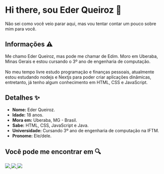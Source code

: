 # Hi there, sou Eder Queiroz 👋

Não sei como você veio parar aqui, mas vou tentar contar um pouco sobre mim para você. 

## Informações ⚠️

Me chamo Eder Queiroz, mas pode me chamar de Edim. Moro em Uberaba, Minas Gerais e estou cursando o 3º ano de engenharia de computação.
<br><br>
No meu tempo livre estudo programação e finanças pessoais, atualmente estou estudando nodejs e Nextjs para poder criar aplicações dinâmicas, entretanto, já tenho algum conhecimento em HTML, CSS e JavaScript.

## Detalhes ✨

- **Nome:** Eder Queiroz.
- **Idade:** 18 anos.
- **Mora em:** Uberaba, MG - Brasil.
- **Sabe:** HTML, CSS, JavaScript e Java.
- **Universidade:** Cursando 3º ano de engenharia de computação na IFTM.
- **Pronome:** Ele/dele.

## Você pode me encontrar em 🔍

<a href="https://twitter.com/EderQueir0z" rel="nofollow">
<img src="https://camo.githubusercontent.com/5d03c86f6a75f7cbe80d135d9162fbf6dc46a31253cf30a8e9bb8279b4d574d3/68747470733a2f2f696d672e736869656c64732e696f2f62616467652f547769747465722d3144413146323f7374796c653d666f722d7468652d6261646765266c6f676f3d74776974746572266c6f676f436f6c6f723d7768697465" data-canonical-src="https://img.shields.io/badge/Twitter-1DA1F2?style=for-the-badge&amp;logo=twitter&amp;logoColor=white" style="max-width: 100%;">
</a>
<a href="https://www.instagram.com/edix122/" rel="nofollow">
<img src="https://camo.githubusercontent.com/b3d4671768bd0f9b6c8f410a25a96e0c5a4d135208d8910461e986f97e7985ab/68747470733a2f2f696d672e736869656c64732e696f2f62616467652f496e7374616772616d2d4534343035463f7374796c653d666f722d7468652d6261646765266c6f676f3d696e7374616772616d266c6f676f436f6c6f723d7768697465" data-canonical-src="https://img.shields.io/badge/Instagram-E4405F?style=for-the-badge&amp;logo=instagram&amp;logoColor=white" style="max-width: 100%;">
</a>
<a  href="https://www.linkedin.com/in/eder-queiroz-66a48828b/" rel="nofollow">
  <img src="https://camo.githubusercontent.com/a80d00f23720d0bc9f55481cfcd77ab79e141606829cf16ec43f8cacc7741e46/68747470733a2f2f696d672e736869656c64732e696f2f62616467652f4c696e6b6564496e2d3030373742353f7374796c653d666f722d7468652d6261646765266c6f676f3d6c696e6b6564696e266c6f676f436f6c6f723d7768697465" style="max-width: 100%;">
</a>
